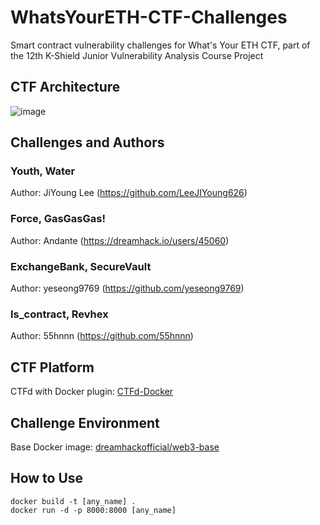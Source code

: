 # WhatsYourETH-CTF-Challenges
Smart contract vulnerability challenges for What's Your ETH CTF, part of the 12th K-Shield Junior Vulnerability Analysis Course Project

## CTF Architecture
![image](https://github.com/user-attachments/assets/4d0e672a-67b1-49d6-94c6-f34e26f5ad64)

## Challenges and Authors

### Youth, Water
Author: JiYoung Lee (https://github.com/LeeJIYoung626)

### Force, GasGasGas!
Author: Andante (https://dreamhack.io/users/45060)

### ExchangeBank, SecureVault
Author: yeseong9769 (https://github.com/yeseong9769)

### Is_contract, Revhex
Author: 55hnnn (https://github.com/55hnnn)

## CTF Platform
CTFd with Docker plugin: [CTFd-Docker](https://github.com/yeseong9769/CTFd-Docker)

## Challenge Environment
Base Docker image: [dreamhackofficial/web3-base](https://hub.docker.com/r/dreamhackofficial/web3-base)

## How to Use
```
docker build -t [any_name] .
docker run -d -p 8000:8000 [any_name]
```
